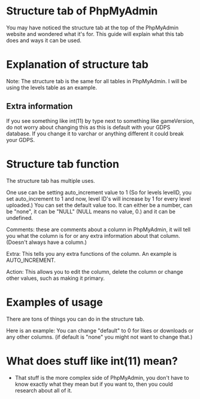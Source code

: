 # Structure tab of PhpMyAdmin
You may have noticed the structure tab at the top of the PhpMyAdmin website and wondered what it's for.
This guide will explain what this tab does and ways it can be used.
# Explanation of structure tab

Note: The structure tab is the same for all tables in PhpMyAdmin.
I will be using the levels table as an example.

## Extra information

If you see something like int(11) by type next to something like gameVersion, do not worry about changing this as this is default with your GDPS database.
 If you change it to varchar or anything different it could break your GDPS. 

# Structure tab function

The structure tab has multiple uses.

One use can be setting auto_increment value to 1 (So for levels levelID, you set auto_increment to 1 and now, level ID's will increase by 1 for every level uploaded.)
You can set the default value too. 
  It can either be a number, can be "none", it can be "NULL" (NULL means no value, 0.) and it can be undefined.

Comments: these are comments about a column in PhpMyAdmin, it will tell you what the column is for or any extra information about that column.
  (Doesn't always have a column.)

Extra: This tells you any extra functions of the column. An example is AUTO_INCREMENT.

Action: This allows you to edit the column, delete the column or change other values, such as making it primary.

# Examples of usage

There are tons of things you can do in the structure tab.

Here is an example: You can change "default" to 0 for likes or downloads or any other columns. (if default is "none" you might not want to change that.)

# What does stuff like int(11) mean?
- That stuff is the more complex side of PhpMyAdmin, you don't have to know exactly what they mean but if you want to, then you could research about all of it.
